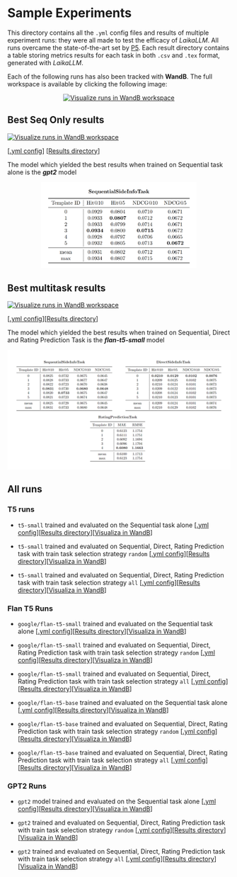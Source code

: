 # Sample Experiments

This directory contains all the `.yml` config files and results of multiple experiment runs: they were all made
to test the efficacy of *LaikaLLM*. All runs overcame the state-of-the-art set by [P5](https://arxiv.org/pdf/2203.13366.pdf).
Each result directory contains a table storing metrics results for each task in both `.csv` and `.tex` format, generated with *LaikaLLM*.

Each of the following runs has also been tracked with **WandB**. The full workspace is available by clicking the following image:

<p align="center">
  <a href="https://wandb.ai/silleellie/LaikaLLM" > 
    <img src="https://raw.githubusercontent.com/wandb/assets/main/wandb-logo-yellow-dots-black-wb.svg" alt="Visualize runs in WandB workspace" width="20%"/>
  </a>
</p>

## Best Seq Only results
<a href="https://wandb.ai/silleellie/LaikaLLM/runs/7cq8bk1g">
  <img src="https://raw.githubusercontent.com/wandb/assets/main/wandb-github-badge-28.svg" alt="Visualize runs in WandB workspace" width="150px"/>
</a>

[[.yml config](gpt2/gpt2_seq.yml)] [[Results directory](gpt2/metrics_results/gpt2_seq)]

The model which yielded the best results when trained on Sequential task alone is the ***gpt2*** model
<p align="center">
    <img src="best_seq_results.png" alt="Best Sequential results" width="70%"/>
</p>

## Best multitask results
<a href="https://wandb.ai/silleellie/LaikaLLM/runs/u4kz46fl">
  <img src="https://raw.githubusercontent.com/wandb/assets/main/wandb-github-badge-28.svg" alt="Visualize runs in WandB workspace" width="150px"/>
</a>

[[.yml config](flan-t5/flan_t5_full_all.yml)][[Results directory](flan-t5/metrics_results/flan_t5_full_all)]

The model which yielded the best results when trained on Sequential, Direct and Rating Prediction Task is the ***flan-t5-small*** model 
<p align="center">
    <img src="best_all_results.png" alt="Best all results"/>
</p>

## All runs

### T5 runs
- `t5-small` trained and evaluated on the Sequential task alone
[[.yml config](t5/t5_seq.yml)][[Results directory](t5/metrics_results/t5_seq)][[Visualiza in WandB](https://wandb.ai/silleellie/LaikaLLM/runs/go1k5yvh)]

- `t5-small` trained and evaluated on Sequential, Direct, Rating Prediction task with train task selection strategy `random` [[.yml config](t5/t5_full_random.yml)][[Results directory](t5/metrics_results/t5_full_random)][[Visualiza in WandB](https://wandb.ai/silleellie/LaikaLLM/runs/tc9i2f2n)]

- `t5-small` trained and evaluated on Sequential, Direct, Rating Prediction task with train task selection strategy `all` [[.yml config](t5/t5_full_all.yml)][[Results directory](t5/metrics_results/t5_full_all)][[Visualiza in WandB](https://wandb.ai/silleellie/LaikaLLM/runs/n9e1e0ue)]

### Flan T5 Runs
- `google/flan-t5-small` trained and evaluated on the Sequential task alone [[.yml config](flan-t5/flan_t5_seq.yml)][[Results directory](flan-t5/metrics_results/flan_t5_seq)][[Visualiza in WandB](https://wandb.ai/silleellie/LaikaLLM/runs/gz3952ot)]

- `google/flan-t5-small` trained and evaluated on Sequential, Direct, Rating Prediction task with train task selection strategy `random` [[.yml config](flan-t5/flan_t5_full_random.yml)][[Results directory](flan-t5/metrics_results/flan_t5_full_random)][[Visualiza in WandB](https://wandb.ai/silleellie/LaikaLLM/runs/xubhi72h)]

- `google/flan-t5-small` trained and evaluated on Sequential, Direct, Rating Prediction task with train task selection strategy `all` [[.yml config](flan-t5/flan_t5_full_all.yml)][[Results directory](flan-t5/metrics_results/flan_t5_full_all)][[Visualiza in WandB](https://wandb.ai/silleellie/LaikaLLM/runs/u4kz46fl)]

- `google/flan-t5-base` trained and evaluated on the Sequential task alone [[.yml config](flan-t5/flan_t5_base_seq.yml)][[Results directory](flan-t5/metrics_results/flan_t5_base_seq)][[Visualiza in WandB](https://wandb.ai/silleellie/LaikaLLM/runs/ag48ghgj)]

- `google/flan-t5-base` trained and evaluated on Sequential, Direct, Rating Prediction task with train task selection strategy `random` [[.yml config](flan-t5/flan_t5_base_full_random.yml)][[Results directory](flan-t5/metrics_results/flan_t5_base_full_random)][[Visualiza in WandB](https://wandb.ai/silleellie/LaikaLLM/runs/ntc32jjz)]

- `google/flan-t5-base` trained and evaluated on Sequential, Direct, Rating Prediction task with train task selection strategy `all` [[.yml config](flan-t5/flan_t5_base_full_all.yml)][[Results directory](flan-t5/metrics_results/flan_t5_base_full_all)][[Visualiza in WandB](https://wandb.ai/silleellie/LaikaLLM/runs/zhxlhbt4)]

### GPT2 Runs
- `gpt2` model trained and evaluated on the Sequential task alone [[.yml config](gpt2/gpt2_seq.yml)][[Results directory](gpt2/metrics_results/gpt2_seq)][[Visualiza in WandB](https://wandb.ai/silleellie/LaikaLLM/runs/7cq8bk1g)]
- `gpt2` trained and evaluated on Sequential, Direct, Rating Prediction task with train task selection strategy `random` [[.yml config](gpt2/gpt2_full_random.yml)][[Results directory](gpt2/metrics_results/gpt2_full_random)][[Visualiza in WandB](https://wandb.ai/silleellie/LaikaLLM/runs/nsmbueqr)]

- `gpt2` trained and evaluated on Sequential, Direct, Rating Prediction task with train task selection strategy `all` [[.yml config](gpt2/gpt2_full_all.yml)][[Results directory](gpt2/metrics_results/gpt2_full_all)][[Visualiza in WandB](https://wandb.ai/silleellie/LaikaLLM/runs/alpneygs)]
